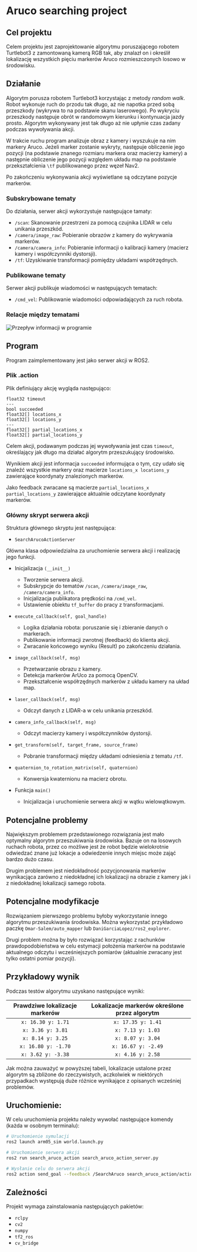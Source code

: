 # Aruco searching project

## Cel projektu
Celem projektu jest zaprojektowanie algorytmu poruszającego robotem Turtlebot3 z zamontowaną kamerą RGB tak, aby znalazł on i określił lokalizację wszystkich pięciu markerów Aruco rozmieszczonych losowo w środowisku.

## Działanie
Algorytm porusza robotem Turtlebot3 korzystając z metody *random walk*. Robot wykonuje ruch do przodu tak długo, aż nie napotka przed sobą przeszkody (wykrywa to na podstawie skanu laserowego). Po wykryciu przeszkody następuje obrót w randomowym kierunku i kontynuacja jazdy prosto. Algorytm wykonywany jest tak długo aż nie upłynie czas zadany podczas wywoływania akcji.

W trakcie ruchu program analizuje obraz z kamery i wyszukuje na nim markery Aruco. Jeżeli marker zostanie wykryty, następuje obliczenie jego pozycji (na podstawie znanego rozmiaru markera oraz macierzy kamery) a następnie obliczenie jego pozycji względem układu map na podstawie przekształcienia `\tf` publikowanego przez węzeł Nav2.

Po zakończeniu wykonywania akcji wyświetlane są odczytane pozycje markerów.

### Subskrybowane tematy
Do działania, serwer akcji wykorzystuje następujące tamaty:

 - `/scan`: Skanowanie przestrzeni za pomocą czujnika LIDAR w celu unikania przeszkód.
 - `/camera/image_raw`: Pobieranie obrazów z kamery do wykrywania markerów.
 - `/camera/camera_info`: Pobieranie informacji o kalibracji kamery (macierz kamery i współczynniki dystorsji).
 - `/tf`: Uzyskiwanie transformacji pomiędzy układami współrzędnych.

### Publikowane tematy
Serwer akcji publikuje wiadomości w następujących tematach:

 - `/cmd_vel`: Publikowanie wiadomości odpowiadających za ruch robota.

### Relacje między tematami
![Przepływ informacji w programie](./img/topic%20relations.png)


## Program
Program zaimplementowany jest jako serwer akcji w ROS2. 

### Plik .action
Plik definiujący akcję wygląda następująco:

```
float32 timeout
---
bool succeeded
float32[] locations_x
float32[] locations_y
---
float32[] partial_locations_x
float32[] partial_locations_y
```

Celem akcji, podawanym podczas jej wywoływania jest czas `timeout`, określający jak długo ma działać algorytm przeszukujący środowisko.

Wynikiem akcji jest informacja `succeeded` informująca o tym, czy udało się znaleźć wszystkie markery oraz macierze `locations_x locations_y` zawierające koordynaty znalezionych markerów.

Jako feedback zwracane są macierze `partial_locations_x partial_locations_y` zawierające aktualnie odczytane koordynaty markerów.

### Główny skrypt serwera akcji
Struktura głównego skryptu jest następująca:

 - `SearchArucoActionServer`

Główna klasa odpowiedzialna za uruchomienie serwera akcji i realizację jego funkcji.

 - Inicjalizacja `(__init__)`

    - Tworzenie serwera akcji.
    - Subskrypcje do tematów `/scan`, `/camera/image_raw`, `/camera/camera_info`.
    - Inicjalizacja publikatora prędkości na `/cmd_vel`.
    - Ustawienie obiektu `tf_buffer` do pracy z transformacjami.

 - `execute_callback(self, goal_handle)`

    - Logika działania robota: poruszanie się i zbieranie danych o markerach.
    - Publikowanie informacji zwrotnej (feedback) do klienta akcji.
    - Zwracanie końcowego wyniku (Result) po zakończeniu działania.

 - `image_callback(self, msg)`

     - Przetwarzanie obrazu z kamery.
     - Detekcja markerów ArUco za pomocą OpenCV.
     - Przekształcenie współrzędnych markerów z układu kamery na układ map.

 - `laser_callback(self, msg)`

    - Odczyt danych z LIDAR-a w celu unikania przeszkód.

 - `camera_info_callback(self, msg)`

     - Odczyt macierzy kamery i współczynników dystorsji.

 - `get_transform(self, target_frame, source_frame)`    

     - Pobranie transformacji między układami odniesienia z tematu `/tf`.

 - `quaternion_to_rotation_matrix(self, quaternion)`

     - Konwersja kwaternionu na macierz obrotu.

 - Funkcja `main()`

     - Inicjalizacja i uruchomienie serwera akcji w wątku wielowątkowym.

## Potencjalne problemy
Największym problemem przedstawionego rozwiązania jest mało optymalny algorytm przeszukiwania środowiska. Bazuje on na losowych ruchach robota, przez co możliwe jest że robot będzie wielokrotnie odwiedzać znane już lokacje a odwiedzenie innych miejsc może zająć bardzo dużo czasu.

Drugim problemem jest niedokładność pozycjonowania markerów wynikacjąca zarówno z niedokładnej ich lokalizacji na obrazie z kamery jak i z niedokładnej lokalizacji samego robota.

## Potencjalne modyfikacje
Rozwiązaniem pierwszego problemu byłoby wykorzystanie innego algorytmu przeszukiwania środowiska. Można wykorzystać przykładowo paczkę `Omar-Salem/auto_mapper` lub `DaniGarciaLopez/ros2_explorer`.

Drugi problem można by było rozwiązać korzystając z rachunków prawdopodobieństwa w celu estymacji położenia markerów na podstawie aktualnego odczytu i wcześniejszych pomiarów (aktualnie zwracany jest tylko ostatni pomiar pozycji).

## Przykładowy wynik
Podczas testów algorytmu uzyskano następujące wyniki:

| Prawdziwe lokalizacje markerów | Lokalizacje markerów określone przez algorytm |
|:------------------------------:|:---------------------------------------------:|
| ``` x: 16.30 y: 1.71 ```       | ``` x: 17.35 y: 1.41 ```                      |
| ``` x: 3.36 y: 3.81 ```        | ``` x: 7.13 y: 1.03 ```                       |
| ``` x: 8.14 y: 3.25 ```        | ``` x: 8.07 y: 3.04 ```                       |
| ``` x: 16.80 y: -1.70 ```      | ``` x: 16.67 y: -2.49 ```                     |
| ``` x: 3.62 y: -3.38 ```       | ``` x: 4.16 y: 2.58 ```                       |

Jak można zauważyć w powyższej tabeli, lokalizacje ustalone przez algorytm są zbliżone do rzeczywistych, aczkolwiek w niektórych przypadkach występują duże różnice wynikające z opisanych wcześniej problemów.

## Uruchomienie:

W celu uruchomienia projektu należy wywołać następujące komendy (każda w osobnym terminalu):

```bash
# Uruchomienie symulacji
ros2 launch arm05_sim world.launch.py
```

```bash
# Uruchomienie serwera akcji
ros2 run search_aruco_action search_aruco_action_server.py
```

```bash
# Wysłanie celu do serwera akcji
ros2 action send_goal --feedback /SearchAruco search_aruco_action/action/SearchArUco "{timeout: 100.0}"
```

## Zależności
Projekt wymaga zainstalowania następujących pakietów:

 - `rclpy`
 - `cv2`
 - `numpy`
 - `tf2_ros`
 - `cv_bridge`